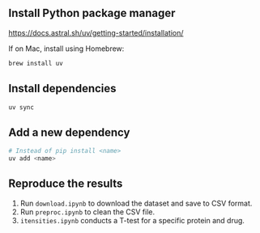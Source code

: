 ## Install Python package manager
https://docs.astral.sh/uv/getting-started/installation/

If on Mac, install using Homebrew:
```sh
brew install uv
```

## Install dependencies
```sh
uv sync
```

## Add a new dependency
```sh
# Instead of pip install <name>
uv add <name>
```

## Reproduce the results
1. Run `download.ipynb` to download the dataset and save to CSV format.
2. Run `preproc.ipynb` to clean the CSV file.
3. `itensities.ipynb` conducts a T-test for a specific protein and drug.
